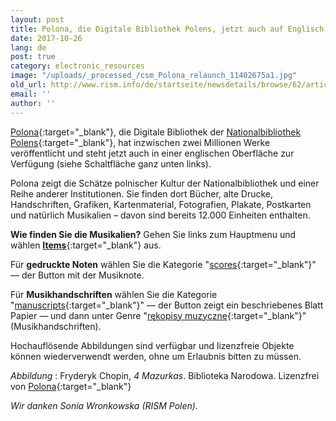 ```yaml
---
layout: post
title: Polona, die Digitale Bibliothek Polens, jetzt auch auf Englisch
date: 2017-10-26
lang: de
post: true
category: electronic_resources
image: "/uploads/_processed_/csm_Polona_relaunch_11402675a1.jpg"
old_url: http://www.rism.info/de/startseite/newsdetails/browse/62/article/64/polona-the-digital-library-of-poland-now-in-english.html
email: ''
author: ''
---
```



[Polona](https://polona.pl/){:target="_blank"}, die Digitale Bibliothek der [Nationalbibliothek Polens](http://bn.org.pl/en/){:target="_blank"}, hat inzwischen zwei Millionen Werke veröffentlicht und steht jetzt auch in einer englischen Oberfläche zur Verfügung (siehe Schaltfläche ganz unten links).

Polona zeigt die Schätze polnischer Kultur der Nationalbibliothek und einer Reihe anderer Institutionen. Sie finden dort Bücher, alte Drucke, Handschriften, Grafiken, Kartenmaterial, Fotografien, Plakate, Postkarten und natürlich Musikalien – davon sind bereits 12.000 Einheiten enthalten.

**Wie finden Sie die Musikalien?**
Gehen Sie links zum Hauptmenu und wählen [**Items**](https://polona.pl/items/?filters=public:1){:target="_blank"} aus.

Für **gedruckte Noten** wählen Sie die Kategorie "[scores](https://polona.pl/items/?filters=category:scores,public:1,hasTextContent:0){:target="_blank"}" — der Button mit der Musiknote.

Für **Musikhandschriften** wählen Sie die Kategorie "[manuscripts](https://polona.pl/items/?filters=category:manuscripts,public:1,hasTextContent:0){:target="_blank"}" — der Button zeigt ein beschriebenes Blatt Papier — und dann unter Genre "[rękopisy muzyczne](https://polona.pl/items/?filters=category:manuscripts,metatype:r%C4%99kopisy_muzyczne,public:1,hasTextContent:0){:target="_blank"}" (Musikhandschriften).

Hochauflösende Abbildungen sind verfügbar und lizenzfreie Objekte können wiederverwendt werden, ohne um Erlaubnis bitten zu müssen.


_Abbildung_ : Fryderyk Chopin, _4 Mazurkas_. Biblioteka Narodowa. Lizenzfrei von [Polona](https://polona.pl/item/4-mazurkas-pour-le-piano-dediees-a-mlle-rose-mostowska-op-33,MTEyNDgwNA/){:target="_blank"}

_Wir danken Sonia Wronkowska (RISM Polen)._



<script type="text/javascript">var switchTo5x=true;</script><script type="text/javascript" src="http://w.sharethis.com/button/buttons.js"></script><script type="text/javascript">stLight.options({publisher: "9b601438-1ce1-49d8-bfd7-9cff5df54c17", doNotHash: false, doNotCopy: false, hashAddressBar: false});</script>
